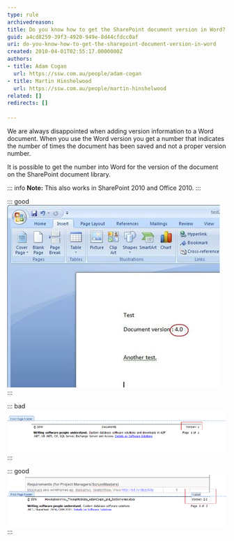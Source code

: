 ```yaml
---
type: rule
archivedreason: 
title: Do you know how to get the SharePoint document version in Word?
guid: a4cd8259-39f3-4920-949e-8d44cfdcc0af
uri: do-you-know-how-to-get-the-sharepoint-document-version-in-word
created: 2010-04-01T02:55:17.0000000Z
authors:
- title: Adam Cogan
  url: https://ssw.com.au/people/adam-cogan
- title: Martin Hinshelwood
  url: https://ssw.com.au/people/martin-hinshelwood
related: []
redirects: []

---
```


We are always disappointed when adding version information to a Word document. When you use the Word version you get a number that indicates the number of times the document has been saved and not a proper version number. 

It is possible to get the number into Word for the version of the document on the SharePoint document library.


<!--endintro-->

::: info
**Note:** This also works in SharePoint 2010 and Office 2010.
:::

::: good  
![Figure: Good example, you see the formatted SharePoint version number](/rules/do-you-know-how-to-get-the-sharepoint-document-version-in-word/VersionInWord.jpg)  
:::

::: bad  
![Bad Example](/rules/do-you-know-how-to-get-the-sharepoint-document-version-in-word/BadVersioning.png)  
:::

::: good  
![Good Example](/rules/do-you-know-how-to-get-the-sharepoint-document-version-in-word/GoodVersioning.png)  
:::

